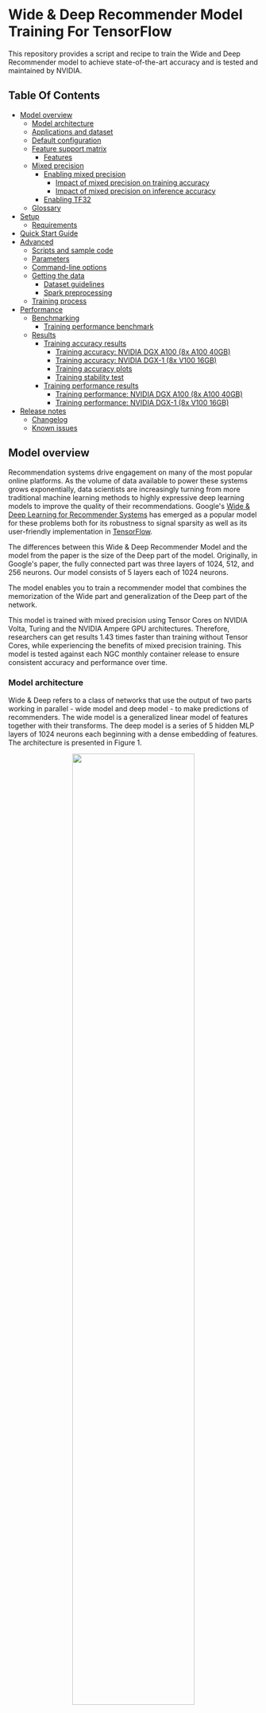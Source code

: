 # Wide & Deep Recommender Model Training For TensorFlow

This repository provides a script and recipe to train the Wide and Deep Recommender model to achieve state-of-the-art accuracy and is tested and maintained by NVIDIA.

## Table Of Contents

- [Model overview](#model-overview)
    * [Model architecture](#model-architecture)
    * [Applications and dataset](#applications-and-dataset)
    * [Default configuration](#default-configuration)
    * [Feature support matrix](#feature-support-matrix)
	    * [Features](#features)
    * [Mixed precision](#mixed-precision)
	    * [Enabling mixed precision](#enabling-mixed-precision)
            * [Impact of mixed precision on training accuracy](#impact-of-mixed-precision-on-training-accuracy)
            * [Impact of mixed precision on inference accuracy](#impact-of-mixed-precision-on-inference-accuracy)
	    * [Enabling TF32](#enabling-tf32)
    * [Glossary](#glossary)
- [Setup](#setup)
    * [Requirements](#requirements)
- [Quick Start Guide](#quick-start-guide)
- [Advanced](#advanced)
    * [Scripts and sample code](#scripts-and-sample-code)
    * [Parameters](#parameters)
    * [Command-line options](#command-line-options)
    * [Getting the data](#getting-the-data)
        * [Dataset guidelines](#dataset-guidelines)
        * [Spark preprocessing](#spark-preprocessing)
    * [Training process](#training-process)
- [Performance](#performance)
    * [Benchmarking](#benchmarking)
        * [Training performance benchmark](#training-performance-benchmark)
    * [Results](#results)
        * [Training accuracy results](#training-accuracy-results)
            * [Training accuracy: NVIDIA DGX A100 (8x A100 40GB)](#training-accuracy-nvidia-dgx-a100-8x-a100-40gb)
            * [Training accuracy: NVIDIA DGX-1 (8x V100 16GB)](#training-accuracy-nvidia-dgx-1-8x-v100-16gb)
            * [Training accuracy plots](#training-accuracy-plots)
            * [Training stability test](#training-stability-test)
        * [Training performance results](#training-performance-results)
            * [Training performance: NVIDIA DGX A100 (8x A100 40GB)](#training-performance-nvidia-dgx-a100-8x-a100-40gb)
            * [Training performance: NVIDIA DGX-1 (8x V100 16GB)](#training-performance-nvidia-dgx-1-8x-v100-16gb)
- [Release notes](#release-notes)
    * [Changelog](#changelog)
    * [Known issues](#known-issues)


## Model overview

Recommendation systems drive engagement on many of the most popular online platforms. As the volume of data available to power these systems grows exponentially, data scientists are increasingly turning from more traditional machine learning methods to highly expressive deep learning models to improve the quality of their recommendations. Google's [Wide & Deep Learning for Recommender Systems](https://arxiv.org/abs/1606.07792) has emerged as a popular model for these problems both for its robustness to signal sparsity as well as its user-friendly implementation in [TensorFlow](https://www.tensorflow.org/api_docs/python/tf/estimator/DNNLinearCombinedClassifier).

The differences between this Wide & Deep Recommender Model and the model from the paper is the size of the Deep part of the model. Originally, in Google's paper, the fully connected part was three layers of 1024, 512, and 256 neurons. Our model consists of 5 layers each of 1024 neurons. 

The model enables you to train a recommender model that combines the memorization of the Wide part and generalization of the Deep part of the network.

This model is trained with mixed precision using Tensor Cores on NVIDIA Volta, Turing and the NVIDIA Ampere GPU architectures. Therefore, researchers can get results 1.43 times faster than training without Tensor Cores, while experiencing the benefits of mixed precision training. This model is tested against each NGC monthly container release to ensure consistent accuracy and performance over time.

### Model architecture

Wide & Deep refers to a class of networks that use the output of two parts working in parallel - wide model and deep model - to make predictions of recommenders. The wide model is a generalized linear model of features together with their transforms. The deep model is a series of 5 hidden MLP layers of 1024 neurons each beginning with a dense embedding of features. The architecture is presented in Figure 1.

<p align="center">
  <img width="70%" src="https://developer.download.nvidia.com/w-and-d-recommender/model.svg" />
  <br>
Figure 1. The architecture of the Wide & Deep model.</a>
</p>

### Applications and dataset

As a reference dataset, we used a subset of [the features engineered](https://github.com/gabrielspmoreira/kaggle_outbrain_click_prediction_google_cloud_ml_engine) by the 19th place finisher in the [Kaggle Outbrain Click Prediction Challenge](https://www.kaggle.com/c/outbrain-click-prediction/). This competition challenged competitors to predict the likelihood with which a particular ad on a website's display would be clicked on. Competitors were given information about the user, display, document, and ad in order to train their models. More information can be found [here](https://www.kaggle.com/c/outbrain-click-prediction/data).


### Default configuration

For reference, and to give context to the acceleration numbers described below, some important properties of our features and model are as follows:

- Features
    - Request Level
        - 16 scalar numeric features `(shape=(1,)`)
        - 12 one-hot categorical features (all `int` dtype)
            - 5 indicator embeddings with sizes 2, 2, 3, 3, 6
            - 7 trainable embeddings
                - all except two have an embedding size of 64 (remaining two have 128), though it's important to note for *all* categorical features that we *do not* leverage that information to short-circuit the lookups by treating them as a single multi-hot lookup. Our API is fully general to any combination of embedding sizes.
                - all use hash bucketing with `num_buckets=` 300k, 100k, 4k, 2.5k, 2k, 1k, and 300 respectively
        - 3 multi-hot categorical features (all `int` dtype)
            - all trainable embeddings
            - all with embedding size 64
            - all use hash bucketing with `num_buckets=` 10k, 350, and 100 respectively
    - Item Level
        - 16 scalar numeric features
        - 4 one hot categorical features (all `int` dtype)
            - embedding sizes of 128, 64, 64, 64 respectively
            - hash bucketing with `num_buckets=` 250k, 4k, 2.5k, and 1k respectively
        - 3 multi-hot categorical features (all `int` dtype)
            - all with embedding size 64
            - hash bucketing with `num_buckets=` 10k, 350, and 100 respectively
    - All features are used in both wide *and* deep branches of the network

- Model
    - Total embedding dimension is 1328
    - 5 hidden layers each with size 1024
    - Output dimension is 1 (probability of click)

### Feature support matrix

The following features are supported by this model: 

| Feature               | Wide & Deep                
|-----------------------|--------------------------
|Horovod Multi-GPU      | Yes        
|Automatic mixed precision (AMP)   | Yes          
         
#### Features

Horovod

Horovod is a distributed training framework for TensorFlow, Keras, PyTorch and MXNet. The goal of Horovod is to make distributed deep learning fast and easy to use. For more information about how to get started with Horovod, see the [Horovod: Official repository](https://github.com/horovod/horovod).

Multi-GPU training with Horovod

Our model uses Horovod to implement efficient multi-GPU training with NCCL. For details, see example sources in this repository or see the [TensorFlow tutorial](https://github.com/horovod/horovod/#usage).


### Mixed precision

Mixed precision is the combined use of different numerical precisions in a computational method. [Mixed precision](https://arxiv.org/abs/1710.03740) training offers significant computational speedup by performing operations in half-precision format while storing minimal information in single-precision to retain as much information as possible in critical parts of the network. Since the introduction of [Tensor Cores](https://developer.nvidia.com/tensor-cores) in the Volta and Turing architecture, significant training speedups are experienced by switching to mixed precision -- up to 3x overall speedup on the most arithmetically intense model architectures. Using mixed precision training requires two steps:
1.  Porting the model to use the FP16 data type where appropriate.    
2.  Adding loss scaling to preserve small gradient values.

The ability to train deep learning networks with lower precision was introduced in the Pascal architecture and first supported in [CUDA 8](https://devblogs.nvidia.com/parallelforall/tag/fp16/) in the NVIDIA Deep Learning SDK.

For information about:
-   How to train using mixed precision, see the [Mixed Precision Training](https://arxiv.org/abs/1710.03740) paper and [Training With Mixed Precision](https://docs.nvidia.com/deeplearning/sdk/mixed-precision-training/index.html) documentation.
-   Techniques used for mixed precision training, see the [Mixed-Precision Training of Deep Neural Networks](https://devblogs.nvidia.com/mixed-precision-training-deep-neural-networks/) blog.
-   How to access and enable AMP for TensorFlow, see [Using TF-AMP](https://docs.nvidia.com/deeplearning/dgx/tensorflow-user-guide/index.html#tfamp) from the TensorFlow User Guide.

#### Enabling mixed precision

To enable Wide & Deep training to use mixed precision you don't need to perform input quantization, only an additional flag `--amp` to the training script is needed (see [Quick Start Guide](#quick-start-guide)).

##### Impact of mixed precision on training accuracy
The accuracy of training, measured with MAP@12 metric was not impacted by enabling mixed precision. The obtained results were statistically similar (i.e. similar run-to-run variance was observed, with standard deviation of the level of `0.002`).

##### Impact of mixed precision on inference accuracy
For our reference model, the average absolute error on the probability of interaction induced by reduced precision inference is `0.0002`, producing a near-perfect fit between predictions produced by full and mixed precision models. Moreover, this error is uncorrelated with the magnitude of the predicted value, which means for most predictions of interest (i.e. greater than `0.01` or `0.1` likelihood of interaction), the relative magnitude of the error is approaching the noise floor of the problem.

#### Enabling TF32

TensorFloat-32 (TF32) is the new math mode in [NVIDIA A100](https://www.nvidia.com/en-us/data-center/a100/) GPUs for handling the matrix math also called tensor operations. TF32 running on Tensor Cores in A100 GPUs can provide up to 10x speedups compared to single-precision floating-point math (FP32) on Volta GPUs. 

TF32 Tensor Cores can speed up networks using FP32, typically with no loss of accuracy. It is more robust than FP16 for models which require high dynamic range for weights or activations.

For more information, refer to the [TensorFloat-32 in the A100 GPU Accelerates AI Training, HPC up to 20x](https://blogs.nvidia.com/blog/2020/05/14/tensorfloat-32-precision-format/) blog post.

TF32 is supported in the NVIDIA Ampere GPU architecture and is enabled by default.


### Glossary

Request level features: Features that describe the person or object _to which_ we wish to make recommendations.

Item level features: Features that describe those objects which we are considering recommending.

## Setup

The following section lists the requirements that you need to meet in order to start training the Wide & Deep model.

### Requirements

This repository contains Dockerfile which extends the TensorFlow NGC container and encapsulates some dependencies. Aside from these dependencies, ensure you have the following components:
-   [NVIDIA Docker](https://github.com/NVIDIA/nvidia-docker)
-   [20.06-tf1-py3](https://ngc.nvidia.com/catalog/containers/nvidia:tensorflow) NGC container
-   Supported GPUs:
	- [NVIDIA Volta architecture](https://www.nvidia.com/en-us/data-center/volta-gpu-architecture/)
	- [NVIDIA Turing architecture](https://www.nvidia.com/en-us/geforce/turing/)
	- [NVIDIA Ampere architecture](https://www.nvidia.com/en-us/data-center/nvidia-ampere-gpu-architecture/)

For more information about how to get started with NGC containers, see the following sections from the NVIDIA GPU Cloud Documentation and the Deep Learning Documentation:
-   [Getting Started Using NVIDIA GPU Cloud](https://docs.nvidia.com/ngc/ngc-getting-started-guide/index.html)
-   [Accessing And Pulling From The NGC Container Registry](https://docs.nvidia.com/deeplearning/frameworks/user-guide/index.html#accessing_registry)
-   [Running TensorFlow](https://docs.nvidia.com/deeplearning/frameworks/tensorflow-release-notes/running.html#running)

For those unable to use the TensorFlow NGC container, to set up the required environment or create your own container, see the versioned [NVIDIA Container Support Matrix](https://docs.nvidia.com/deeplearning/frameworks/support-matrix/index.html).

## Quick Start Guide

To train your model using mixed or TF32 precision with Tensor Cores or using FP32, perform the following steps using the default parameters of the Wide & Deep model on the Outbrain dataset. For the specifics concerning training and inference, see the [Advanced](#advanced) section.

1. Clone the repository.

```
git clone https://github.com/NVIDIA/DeepLearningExamples
cd DeepLearningExamples/TensorFlow/Recommendation/WideAndDeep
```

2.  Download the Outbrain dataset.

The Outbrain dataset can be downloaded from [Kaggle](https://www.kaggle.com/c/outbrain-click-prediction/data) (requires Kaggle account).
Unzip the downloaded archive e.g. to `/raid/outbrain/orig` and set the `HOST_OUTBRAIN_PATH` variable to the parent directory:

```bash
HOST_OUTBRAIN_PATH=/raid/outbrain
```

3.  Build the Wide & Deep Tensorflow NGC container.

```bash
docker build . -t wide_deep
```

4.  Start an interactive session in the NGC container to run preprocessing/training/inference.

```bash
docker run --runtime=nvidia --privileged --rm -ti -v ${HOST_OUTBRAIN_PATH}:/outbrain wide_deep /bin/bash
```
5. Start preprocessing.

```bash
bash scripts/preproc.sh 4096
```
The result of preprocessing scripts are prebatched TFRecords. The argument to the script is the prebatch
size (4096 is the default).

6. Start training.

Single GPU:
```bash
python -m trainer.task --gpu
```
8 GPU:
```bash
mpiexec --allow-run-as-root --bind-to socket -np 8 python -m trainer.task --gpu --hvd
```

If you want to run validation or inference, you can either use the checkpoint obtained from the training 
commands above, or download the pretrained checkpoint from NGC. 

In order to download the checkpoint from NGC, visit [ngc.nvidia.com](https://ngc.nvidia.com) website and
browse the available models.
Download the checkpoint files and unzip them to some path, e.g. to `/raid/outbrain/checkpoints/`
(which is the default path for storing the checkpoints during training).


7. Start validation/evaluation.

In order to validate the checkpoint on the evaluation set, run the `task.py` script with `--evaluate` flag:

```bash
python -m trainer.task --gpu --evaluate --model_dir /outbrain/checkpoints
```

8. Start inference/predictions.

In order to run inference and predict the results, run the `task.py`
script with `--predict` flag:

```bash
python -m trainer.task --gpu --predict --model_dir /outbrain/checkpoints
```


## Advanced

The following sections provide greater details of the dataset, running training, and the training results.

### Scripts and sample code

These are the important scripts in this repository:
*  `trainer/task.py` - Python script for training the Wide & Deep recommender model
*  `trainer/features.py` - Python file describing the request and item level features

### Parameters

These are the important parameters in the `trainer/task.py` script:

```
--model_dir: Path to model checkpoint directory
--deep_hidden_units: [DEEP_LAYER1 DEEP_LAYER2 ...] hidden units per layer, separated by spaces
--prebatch_size: Number of samples in each pre-batch in tfrecords
--global_batch_size: Training batch size (per all GPUs, must be a multiplicity of prebatch_size)
--eval_batch_size: Evaluation batch size (must be a multiplicity of prebatch_size)
--num_epochs: Number of epochs to train
--linear_learning_rate: Learning rate for the wide part of the model
--linear_l1_regularization: L1 regularization for the wide part of the model
--linear_l2_regularization: L2 regularization for the wide part of the model
--deep_learning_rate: Learning rate for the deep part of the model
--deep_l1_regularization: L1 regularization for the deep part of the model
--deep_l2_regularization: L2 regularization for the deep part of the model
--deep_dropout: Dropout probability for deep model
--predict: Perform only the prediction on the validation set, do not train
--evaluate: Perform only the evaluation on the validation set, do not train
--gpu: Run computations on GPU
--amp: Enable Automatic Mixed Precision
--xla: Enable XLA
--hvd: Use Horovod for multi-GPU training
--eval_epoch_interval: Perform evaluation every this many epochs
```

### Command-line options

To see the full list of available options and their descriptions, use the `-h` or `--help` command-line option:
```bash
python -m trainer.task --help
```


### Getting the data

The Outbrain dataset can be downloaded from [Kaggle](https://www.kaggle.com/c/outbrain-click-prediction/data) (requires Kaggle account).


#### Dataset guidelines

The dataset contains a sample of users’ page views and clicks, as observed on multiple publisher sites. Viewed pages and clicked recommendations have additional semantic attributes of the documents.
The dataset contains sets of content recommendations served to a specific user in a specific context. Each context (i.e. a set of recommended ads) is given a `display_id`. In each such recommendation set, the user has clicked on exactly one of the ads.

The original data is stored in several separate files:
- `page_views.csv` - log of users visiting documents (2B rows, ~100GB uncompressed)
- `clicks_train.csv` - data showing which ad was clicked in each recommendation set (87M rows)
- `clicks_test.csv` - used only for the submission in the original Kaggle contest
- `events.csv` - metadata about the context of each recommendation set (23M rows)
- `promoted_content.csv` - metadata about the ads
- `document_meta.csv`, `document_topics.csv`, `document_entities.csv`, `document_categories.csv` - metadata about the documents
 
During the preprocessing stage the data is transformed into 55M rows tabular data of 54 features and eventually saved in pre-batched TFRecord format.


#### Spark preprocessing

The original dataset is preprocessed using Spark scripts from the `preproc` directory. The preprocessing consists of the following operations:
- separating out the validation set for cross-validation
- filling missing data with the most frequent value
- generating the user profiles from the page views data
- joining the tables for the ad clicks data
- computing click-through rates (CTR) for ads grouped by different contexts
- computing cosine similarity between the features of the clicked ads and the viewed ads
- math transformations of the numeric features (taking logarithm, scaling, binning)
- storing the resulting set of features in TFRecord format

The `preproc1-4.py` preprocessing scripts use PySpark. 
In the Docker image, we have installed Spark 2.3.1 as a standalone cluster of Spark. 
The `preproc1.py` script splits the data into a training set and a validation set. 
The `preproc2.py` script generates the user profiles from the page views data. 
The `preproc3.py` computes the click-through rates (CTR) and cosine similarities between the features. 
The `preproc4.py` script performs the math transformations and generates the final TFRecord files. 
The data in the output files is pre-batched (with the default batch size of 4096) to avoid the overhead 
of the TFRecord format, which otherwise is not suitable for the tabular data - 
it stores a separate dictionary with each feature name in plain text for every data entry.

The preprocessing includes some very resource-exhausting operations, like joining 2B+ rows tables. 
Such operations may not fit into the RAM memory, therefore we decided to use Spark which is a suitable tool 
for handling tabular operations on large data. 
Note that the Spark job requires about 1 TB disk space and 500 GB RAM to perform the preprocessing.
For more information about Spark, please refer to the
[Spark documentation](https://spark.apache.org/docs/2.3.1/).


### Training process

The training can be started by running the `trainer/task.py` script. By default the script is in train mode. Other training related 
configs are also present in the `trainer/task.py` and can be seen using the command `python -m trainer.task --help`. Training happens for `--num_epochs` epochs with a custom estimator for the model. The model has a wide linear part and a deep feed forward network, and the networks are built according to the default configuration.

Two separate optimizers are used to optimize the wide and the deep part of the network:
    
-  FTLR (Follow the Regularized Leader) optimizer is used to optimize the wide part of the network.
-  Adagrad optimizer is used to optimize the deep part of the network.

The training log will contain information about:

-  Loss value after every 100 steps.
-  Training throughput if `--benchmark` option is selected.
-  Evaluation metrics after every `--eval_epoch_interval` epochs.

Checkpoints are stored with every evaluation at the `--model_dir` location.

## Performance

### Benchmarking

The following section shows how to run benchmarks measuring the model performance in training mode.

#### Training performance benchmark

We provide 8 scripts to benchmark the performance of training:
```bash
bash scripts/DGXA100_benchmark_training_tf32_1gpu.sh
bash scripts/DGXA100_benchmark_training_amp_1gpu.sh
bash scripts/DGXA100_benchmark_training_tf32_8gpu.sh
bash scripts/DGXA100_benchmark_training_amp_8gpu.sh
bash scripts/DGX1_benchmark_training_fp32_1gpu.sh
bash scripts/DGX1_benchmark_training_amp_1gpu.sh
bash scripts/DGX1_benchmark_training_fp32_8gpu.sh
bash scripts/DGX1_benchmark_training_amp_8gpu.sh
```

### Results

The following sections provide details on how we achieved our performance and
accuracy in training.

#### Training accuracy results

##### Training accuracy: NVIDIA DGX A100 (8x A100 40GB)

Our results were obtained by running the benchmark scripts from the `scripts` directory in the TensorFlow NGC container on NVIDIA DGX A100 with (8x A100 40GB) GPUs.

|**GPUs**|**Batch size / GPU**|**Accuracy - TF32 (MAP@12)**|**Accuracy - mixed precision (MAP@12)**|**Time to train - TF32 (minutes)**|**Time to train - mixed precision (minutes)**|**Time to train speedup (FP32 to mixed precision)**|
|-------:|-------------------:|----------------------------:|---------------------------------------:|-----------------------------------------------:|----------------------:|---------------------------------:|
| 1 | 131,072 | 0.67683 | 0.67632  | 312 | 325 | [-](#known-issues) |
| 8 | 16,384 | 0.67709 | 0.67721  | 178 | 188 | [-](#known-issues) |

To achieve the same results, follow the steps in the [Quick Start Guide](#quick-start-guide).

##### Training accuracy: NVIDIA DGX-1 (8x V100 16GB)

Our results were obtained by running the benchmark scripts from the `scripts` directory in the TensorFlow NGC container on NVIDIA DGX-1 with (8x V100 16GB) GPUs.

|**GPUs**|**Batch size / GPU**|**Accuracy - FP32 (MAP@12)**|**Accuracy - mixed precision (MAP@12)**|**Time to train - FP32 (minutes)**|**Time to train - mixed precision (minutes)**|**Time to train speedup (FP32 to mixed precision)**|
|-------:|-------------------:|----------------------------:|---------------------------------------:|-----------------------------------------------:|----------------------:|---------------------------------:|
| 1 | 131,072 | 0.67648 | 0.67744 | 609 | 426 | 1.429 |
| 8 | 16,384 | 0.67692 | 0.67725  | 233 | 232 |  [-](#known-issues) |

To achieve the same results, follow the steps in the [Quick Start Guide](#quick-start-guide).

##### Training accuracy plots

Models trained with FP32, TF32 and Automatic Mixed Precision (AMP) achieve similar precision.

![MAP12](img/lc20.06.png)

##### Training stability test

The Wide and Deep model was trained for 54,713 training steps, starting
from 6 different initial random seeds for each setup. The training was performed in the 20.06-tf1-py3 NGC container on
NVIDIA DGX A100 40GB and DGX-1 16GB machines with and without mixed precision enabled.
After training, the models were evaluated on the validation set. The following
table summarizes the final MAP@12 score on the validation set.

||**Average MAP@12**|**Standard deviation**|**Minimum**|**Maximum**|
|:-------|-----------------:|---------------------:|----------:|----------:|
| DGX A100 TF32            | 0.67709 | 0.00094 | 0.67463 | 0.67813 | 
| DGX A100 mixed precision | 0.67721 | 0.00048 | 0.67643 | 0.67783 | 
| DGX-1 FP32               | 0.67692 | 0.00060 | 0.67587 | 0.67791 | 
| DGX-1 mixed precision    | 0.67725 | 0.00064 | 0.67561 | 0.67803 | 


#### Training performance results


##### Training performance: NVIDIA DGX A100 (8x A100 40GB)

Our results were obtained by running the `trainer/task.py` training script in the TensorFlow NGC container on NVIDIA DGX A100 with (8x A100 40GB) GPUs. Performance numbers (in samples per second) were averaged over 50 training iterations. Improving model scaling for multi-GPU is [under development](#known-issues).

To achieve these same results, follow the steps in the [Quick Start Guide](#quick-start-guide).

|**GPUs**|**Batch size / GPU**|**Throughput - TF32 (samples/s)**|**Throughput - mixed precision (samples/s)**|**Strong scaling - FP32**|**Strong scaling - mixed precision**|
|-------:|-------------------:|----------------------------:|---------------------------------------:|----------------------:|---------------------------------:|
| 1 | 131,072 | 352,904 | 338,356 | 1.00 | 1.00 |
| 8 | 16,384 | 617,910 | 584,688 | 1.75 | 1.73 |


##### Training performance: NVIDIA DGX-1 (8x V100 16GB)

Our results were obtained by running the `trainer/task.py` training script in the TensorFlow NGC container on NVIDIA DGX-1 with (8x V100 16GB) GPUs. Performance numbers (in samples per second) were averaged over 50 training iterations. Improving model scaling for multi-GPU is planned, see [known issues](#known-issues).

To achieve these same results, follow the steps in the [Quick Start Guide](#quick-start-guide).

|**GPUs**|**Batch size / GPU**|**Throughput - FP32 (samples/s)**|**Throughput - mixed precision (samples/s)**|**Throughput speedup (FP32 to mixed precision)**|**Strong scaling - FP32**|**Strong scaling - mixed precision**|
|-------:|-------------------:|----------------------------:|---------------------------------------:|-----------------------------------------------:|----------------------:|---------------------------------:|
| 1 | 131,072 | 180,561 | 257,995 | 1.429 | 1.00 | 1.00 |
| 8 | 16,384 | 472,143 | 473,195 | 1.002 | 2.61 | 1.83 |


## Release notes

### Changelog

June 2020
- Updated performance tables to include A100 results

April 2020
- Improved Spark preprocessing scripts performance

March 2020
- Initial release

### Known issues

- Limited tf.feature_column support
- Limited scaling for multi-GPU because of inefficient handling of embedding operations (multiple memory transfers between CPU and GPU), work in progress to cover all the operations on GPU.
- In this model the TF32 precision can in some cases be as fast as the FP16 precision on Ampere GPUs.
This is because TF32 also uses Tensor Cores and doesn't need any additional logic
such as maintaining FP32 master weights and casts.
However, please note that W&D is, by modern recommender standards, a very small model.
Larger models should still see significant benefits of using FP16 math.